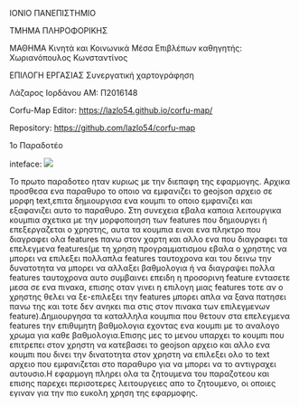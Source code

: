 ΙΟΝΙΟ ΠΑΝΕΠΙΣΤΗΜΙΟ

ΤΜΗΜΑ ΠΛΗΡΟΦΟΡΙΚΗΣ

ΜΑΘΗΜΑ
Κινητά και Κοινωνικά Μέσα
Επιβλέπων καθηγητής: Χωριανόπουλος Κωνσταντίνος

ΕΠΙΛΟΓΗ ΕΡΓΑΣΙΑΣ
Συνεργατική χαρτογράφηση

Λάζαρος Ιορδάνου
ΑΜ: Π2016148

Corfu-Map Editor: https://lazlo54.github.io/corfu-map/

Repository: https://github.com/lazlo54/corfu-map

1ο Παραδοτέο

inteface:
![](https://github.com/lazlo54/cscw/blob/master/projects/2016148/interface.png)

Το πρωτο παραδοτεο ηταν κυριως με την διεπαφη της εφαρμογης. Αρχικα προσθεσα ενα παραθυρο το οποιο να εμφανιζει το geojson αρχειο σε μορφη text,επιτα δημιουργισα ενα κουμπι το οποιο εμφανιζει και εξαφανιζει αυτο το παραθυρο. Στη συνεχεια εβαλα καποια λειτουργικα κουμπια σχετικα με την μορφοποιηση των features που δημιουργει ή επεξεργαζεται ο χρηστης, αυτα τα κουμπια ειναι ενα πληκτρο που διαγραφει ολα features πανω στον χαρτη και αλλο ενα που διαγραφει τα επελεγμενα features(με τη χρηση προγραμματισμου εβαλα ο χρηστης να μπορει να επιλεξει πολλαπλα features ταυτοχρονα και του δεινω την δυνατοτητα να μπορει να αλλαξει βαθμολογια ή να διαγραψει πολλα features ταυτοχρονα αυτο συμβαινει επειδη η προσορινη feature εντασετε μεσα σε ενα πινακα, επισης οταν γινει η επιλογη μιας features τοτε αν ο χρηστης θελει να ξε-επιλεξει την features μπορει απλα να ξανα πατησει πανω της και τοτε δεν ανηκει πια στις στον πινακα των επιλεγμενων feature).Δημιουργησα τα καταλληλα κουμπια που θετουν στα επελεγμενα features την επιθυμητη βαθμολογια εχοντας ενα κουμπι με το αναλογο χρωμα για καθε βαθμολογια.Επισης μες το μενου υπαρχει το κουμπι που επιτρεπει στον χρηστη να κατεβασει το geojson αρχειο και αλλο ενα κουμπι που δινει την δινατοτητα στον χρηστη να επιλεξει ολο το text αρχειο που εμφανιζεται στο παραθυρο για να μπορει να το αντιγραχει αυτουσιο.Η εφαρμογη πληρει ολα τα ζητουμενα του παραζοτεου και επισης παρεχει περισοτερες λειτουργειες απο το ζητουμενο, οι οποιες εγιναν για την πιο ευκολη χρηση της εφαρμοφης.
